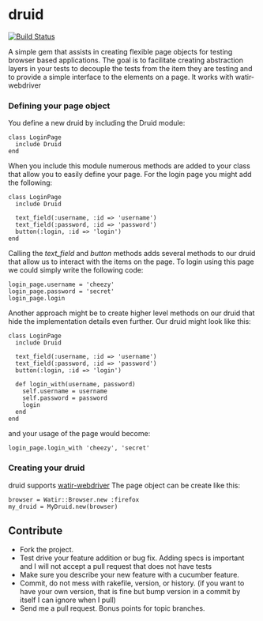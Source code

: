 # druid
[![Build Status](https://travis-ci.org/timsheng/druid.png)](https://travis-ci.org/timsheng)


A simple gem that assists in creating flexible page objects for testing browser based applications.  The goal is to facilitate creating abstraction layers in your tests to decouple the tests from the item they are testing and to provide a simple interface to the elements on a page.  It works with watir-webdriver

### Defining your page object

You define a new druid by including the Druid module:

    class LoginPage
      include Druid
    end

When you include this module numerous methods are added to your class that allow you to easily define your page.  For the login page you might add the following:

    class LoginPage
      include Druid

      text_field(:username, :id => 'username')
      text_field(:password, :id => 'password')
      button(:login, :id => 'login')
    end

Calling the _text_field_ and _button_ methods adds several methods to our druid that allow us to interact with the items on the page.  To login using this page we could simply write the following code:

    login_page.username = 'cheezy'
    login_page.password = 'secret'
    login_page.login

Another approach might be to create higher level methods on our druid that hide the implementation details even further.  Our druid might look like this:

    class LoginPage
      include Druid

      text_field(:username, :id => 'username')
      text_field(:password, :id => 'password')
      button(:login, :id => 'login')

      def login_with(username, password) 
        self.username = username
        self.password = password
        login
      end
    end

and your usage of the page would become:

    login_page.login_with 'cheezy', 'secret'

### Creating your druid
druid supports [watir-webdriver](https://github.com/jarib/watir-webdriver)
The page object can be create like this:

    browser = Watir::Browser.new :firefox
    my_druid = MyDruid.new(browser)




## Contribute

* Fork the project.
* Test drive your feature addition or bug fix.  Adding specs is important and I will not accept a pull request that does not have tests
* Make sure you describe your new feature with a cucumber feature.
* Commit, do not mess with rakefile, version, or history.
  (if you want to have your own version, that is fine but bump version in a commit by itself I can ignore when I pull)
* Send me a pull request. Bonus points for topic branches.

